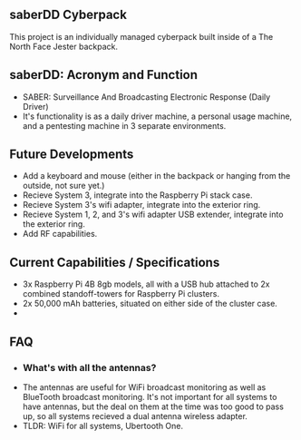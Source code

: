 
## saberDD Cyberpack

This project is an individually managed cyberpack built inside of a The North Face Jester backpack.

## saberDD: Acronym and Function

- SABER: Surveillance And Broadcasting Electronic Response (Daily Driver)
- It's functionality is as a daily driver machine, a personal usage machine, and a pentesting machine in 3 separate environments.

## Future Developments

- Add a keyboard and mouse (either in the backpack or hanging from the outside, not sure yet.)
- Recieve System 3, integrate into the Raspberry Pi stack case.
- Recieve System 3's wifi adapter, integrate into the exterior ring.
- Recieve System 1, 2, and 3's wifi adapter USB extender, integrate into the exterior ring.
- Add RF capabilities.

## Current Capabilities / Specifications

- 3x Raspberry Pi 4B 8gb models, all with a USB hub attached to 2x combined standoff-towers for Raspberry Pi clusters.
- 2x 50,000 mAh batteries, situated on either side of the cluster case.
- 

## FAQ

- ### What's with all the antennas?
- The antennas are useful for WiFi broadcast monitoring as well as BlueTooth broadcast monitoring. It's not important for all systems to have antennas, but the deal on them at the time was too good to pass up, so all systems recieved a dual antenna wireless adapter.
- TLDR: WiFi for all systems, Ubertooth One.

